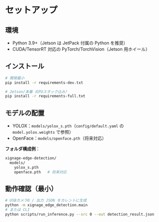# セットアップ

## **環境**

- Python 3.9+（Jetson は JetPack 付属の Python を推奨）
- CUDA/TensorRT 対応の PyTorch/TorchVision（Jetson 用ホイール）

## **インストール**

```bash
# 開発最小
pip install -r requirements-dev.txt

# Jetson/本番（GPUスタック込み）
pip install -r requirements-full.txt
```

## **モデルの配置**

- YOLOX：`models/yolox_s.pth`（`config/default.yaml` の `model.yolox.weights` で参照）
- OpenFace：`models/openface.pth`（将来対応）

**フォルダ構成例**：  

```bash
xignage-edge-detection/
  models/
    yolox_s.pth
    openface.pth   # 将来対応
```

## **動作確認（最小）**

```bash
# USBカメラ0 / 出力 JSON をカレントに生成
python -m xignage_edge_detection.main
# または CLI
python scripts/run_inference.py --src 0 --out detection_result.json
```
